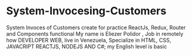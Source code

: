 # System-Invocesing-Customers
System Invoces of Customers create for practice ReactJs, Redux, Router and Components functional
My name is Eliezer Polidor , Job in remotely how DEVELOPER WEB, live in Venezuela, Specialize in HTML, CSS, JAVACRIPT REACTJS, NODEJS AND C#; my English level is basic
